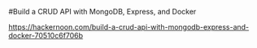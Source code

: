 #Build a CRUD API with MongoDB, Express, and Docker

https://hackernoon.com/build-a-crud-api-with-mongodb-express-and-docker-70510c6f706b
